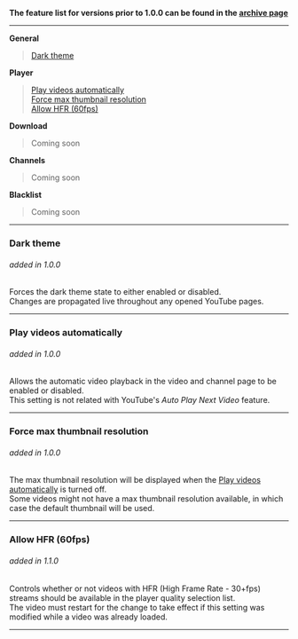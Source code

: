 **The feature list for versions prior to 1.0.0 can be found in the [archive page](https://github.com/ParticleCore/Iridium/wiki/Features-archive)**

---


**General**  
>
>[Dark theme](#darkTheme)  

**Player**  
>
>[Play videos automatically](#autoPlayVideo)  
>[Force max thumbnail resolution](#maxResThumbnail)  
>[Allow HFR (60fps)](#hfrOn)  

**Download**  
>
>Coming soon    

**Channels**  
>
>Coming soon 

**Blacklist**  
>
>Coming soon   
  
  
---
### <a name="darkTheme"/>Dark theme
###### added in 1.0.0  

Forces the dark theme state to either enabled or disabled.  
Changes are propagated live throughout any opened YouTube pages.  

---
### <a name="autoPlayVideo"/>Play videos automatically
###### added in 1.0.0

Allows the automatic video playback in the video and channel page to be enabled or disabled.  
This setting is not related with YouTube's _Auto Play Next Video_ feature.  

---
### <a name="maxResThumbnail"/>Force max thumbnail resolution
###### added in 1.0.0

The max thumbnail resolution will be displayed when the [Play videos automatically](#autoPlayVideo) is turned off.  
Some videos might not have a max thumbnail resolution available, in which case the default thumbnail will be used.  

---
### <a name="hfrOn"/>Allow HFR (60fps)  
###### added in 1.1.0

Controls whether or not videos with HFR (High Frame Rate - 30+fps) streams should be available in the player quality selection list.  
The video must restart for the change to take effect if this setting was modified while a video was already loaded.

---